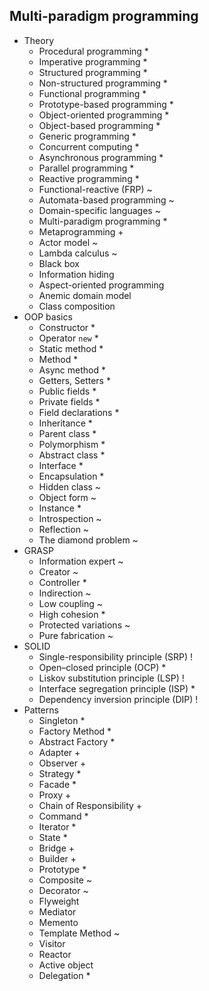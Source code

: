 ## Multi-paradigm programming

- Theory
  - Procedural programming *
  - Imperative programming *
  - Structured programming *
  - Non-structured programming *
  - Functional programming *
  - Prototype-based programming *
  - Object-oriented programming *
  - Object-based programming *
  - Generic programming *
  - Concurrent computing *
  - Asynchronous programming *
  - Parallel programming *
  - Reactive programming *
  - Functional-reactive (FRP) ~
  - Automata-based programming ~
  - Domain-specific languages ~
  - Multi-paradigm programming *
  - Metaprogramming +
  - Actor model ~
  - Lambda calculus ~
  - Black box
  - Information hiding
  - Aspect-oriented programming
  - Anemic domain model
  - Class composition
- OOP basics
  - Constructor *
  - Operator `new` *
  - Static method *
  - Method *
  - Async method *
  - Getters, Setters *
  - Public fields *
  - Private fields *
  - Field declarations *
  - Inheritance *
  - Parent class *
  - Polymorphism *
  - Abstract class *
  - Interface *
  - Encapsulation *
  - Hidden class ~
  - Object form ~
  - Instance *
  - Introspection ~
  - Reflection ~
  - The diamond problem ~
- GRASP
  - Information expert ~
  - Creator ~
  - Controller *
  - Indirection ~
  - Low coupling ~
  - High cohesion *
  - Protected variations ~
  - Pure fabrication ~
- SOLID
  - Single-responsibility principle (SRP) !
  - Open–closed principle (OCP) *
  - Liskov substitution principle (LSP) !
  - Interface segregation principle (ISP) *
  - Dependency inversion principle (DIP) !
- Patterns
  - Singleton *
  - Factory Method *
  - Abstract Factory *
  - Adapter +
  - Observer +
  - Strategy *
  - Facade *
  - Proxy +
  - Chain of Responsibility +
  - Command *
  - Iterator *
  - State *
  - Bridge +
  - Builder +
  - Prototype *
  - Composite ~
  - Decorator ~
  - Flyweight
  - Mediator
  - Memento
  - Template Method ~
  - Visitor
  - Reactor
  - Active object
  - Delegation *

